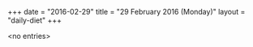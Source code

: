 +++
date = "2016-02-29"
title = "29 February 2016 (Monday)"
layout = "daily-diet"
+++

<p>&lt;no entries&gt;</p>